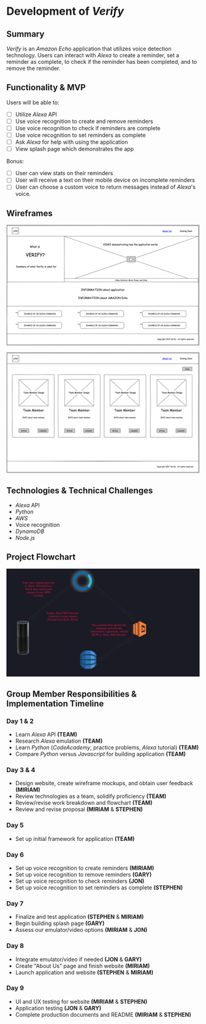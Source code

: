# Development of *Verify*

## Summary

*Verify* is an *Amazon Echo* application that utilizes voice detection technology.
Users can interact with *Alexa* to create a reminder, set a reminder as complete, to check if
the reminder has been completed, and to remove the reminder.   

## Functionality & MVP

Users will be able to:
- [ ] Utilize *Alexa* API
- [ ] Use voice recognition to create and remove reminders
- [ ] Use voice recognition to check if reminders are complete
- [ ] Use voice recognition to set reminders as complete
- [ ] Ask *Alexa* for help with using the application
- [ ] View splash page which demonstrates the app

Bonus:
- [ ] User can view stats on their reminders
- [ ] User will receive a text on their mobile device on incomplete reminders
- [ ] User can choose a custom voice to return messages instead of *Alexa*'s voice.

## Wireframes
![home_page](./home_page.png)

![about_us](./about_us.png)

## Technologies & Technical Challenges

* *Alexa* API
* *Python*
* *AWS*
* Voice recognition
* *DynamoDB*
* *Node.js*

## Project Flowchart

![Flow_chart](./Flow_chart.png)

## Group Member Responsibilities & Implementation Timeline

### Day 1 & 2
* Learn *Alexa* API **(TEAM)**
* Research *Alexa* emulation **(TEAM)**
* Learn *Python* (*CodeAcademy*, practice problems, *Alexa* tutorial) **(TEAM)**
* Compare *Python* versus *Javascript* for building application **(TEAM)**

### Day 3 & 4
* Design website, create wireframe mockups, and obtain user feedback **(MIRIAM)**
* Review technologies as a team, solidify proficiency **(TEAM)**
* Review/revise work breakdown and flowchart **(TEAM)**
* Review and revise proposal **(MIRIAM** & **STEPHEN)**

### Day 5
* Set up initial framework for application **(TEAM)**

### Day 6
* Set up voice recognition to create reminders **(MIRIAM)**
* Set up voice recognition to remove reminders **(GARY)**
* Set up voice recognition to check reminders **(JON)**
* Set up voice recognition to set reminders as complete **(STEPHEN)**

### Day 7
* Finalize and test application **(STEPHEN** & **MIRIAM)**
* Begin building splash page **(GARY)**
* Assess our emulator/video options **(MIRIAM** & **JON)**

### Day 8
* Integrate emulator/video if needed **(JON** & **GARY)**
* Create "About Us" page and finish website **(MIRIAM)**
* Launch application and website **(STEPHEN** & **MIRIAM)**

### Day 9
* UI and UX testing for website **(MIRIAM** & **STEPHEN)**
* Application testing **(JON** & **GARY)**
* Complete production documents and README **(MIRIAM** & **STEPHEN)**
